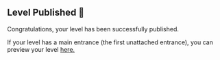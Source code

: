 ## Level Published 🚀

Congratulations, your level has been successfully published.

If your level has a main entrance (the first unattached entrance), you can preview your level [here.](link)

